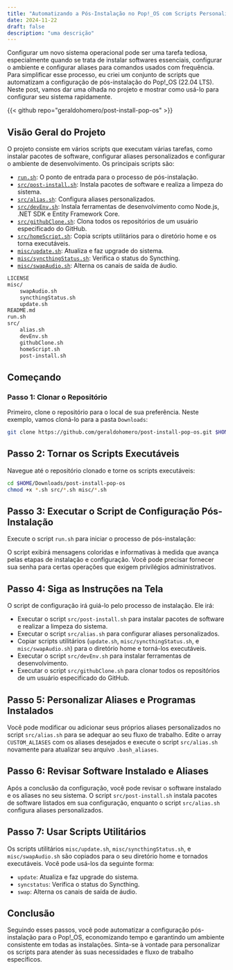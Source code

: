 ```yaml
---
title: "Automatizando a Pós-Instalação no Pop!_OS com Scripts Personalizados"
date: 2024-11-22
draft: false
description: "uma descrição"
---
```


Configurar um novo sistema operacional pode ser uma tarefa tediosa, especialmente quando se trata de instalar softwares essenciais, configurar o ambiente e configurar aliases para comandos usados com frequência. Para simplificar esse processo, eu criei um conjunto de scripts que automatizam a configuração de pós-instalação do Pop!_OS (22.04 LTS). Neste post, vamos dar uma olhada no projeto e mostrar como usá-lo para configurar seu sistema rapidamente.

{{< github repo="geraldohomero/post-install-pop-os" >}}

## Visão Geral do Projeto

O projeto consiste em vários scripts que executam várias tarefas, como instalar pacotes de software, configurar aliases personalizados e configurar o ambiente de desenvolvimento. Os principais scripts são:

- [`run.sh`](run.sh): O ponto de entrada para o processo de pós-instalação.
- [`src/post-install.sh`](src/post-install.sh): Instala pacotes de software e realiza a limpeza do sistema.
- [`src/alias.sh`](src/alias.sh): Configura aliases personalizados.
- [`src/devEnv.sh`](src/devEnv.sh): Instala ferramentas de desenvolvimento como Node.js, .NET SDK e Entity Framework Core.
- [`src/githubClone.sh`](src/githubClone.sh): Clona todos os repositórios de um usuário especificado do GitHub.
- [`src/homeScript.sh`](src/homeScript.sh): Copia scripts utilitários para o diretório home e os torna executáveis.
- [`misc/update.sh`](misc/update.sh): Atualiza e faz upgrade do sistema.
- [`misc/syncthingStatus.sh`](misc/syncthingStatus.sh): Verifica o status do Syncthing.
- [`misc/swapAudio.sh`](misc/swapAudio.sh): Alterna os canais de saída de áudio.

```bash
LICENSE
misc/
    swapAudio.sh
    syncthingStatus.sh
    update.sh
README.md
run.sh
src/
    alias.sh
    devEnv.sh
    githubClone.sh
    homeScript.sh
    post-install.sh
```

## Começando

### Passo 1: Clonar o Repositório

Primeiro, clone o repositório para o local de sua preferência. Neste exemplo, vamos cloná-lo para a pasta `Downloads`:

```bash
git clone https://github.com/geraldohomero/post-install-pop-os.git $HOME/Downloads/post-install-pop-os
```

## Passo 2: Tornar os Scripts Executáveis
Navegue até o repositório clonado e torne os scripts executáveis:
  
  ```bash
  cd $HOME/Downloads/post-install-pop-os
  chmod +x *.sh src/*.sh misc/*.sh
  ```


## Passo 3: Executar o Script de Configuração Pós-Instalação
Execute o script `run.sh` para iniciar o processo de pós-instalação:

O script exibirá mensagens coloridas e informativas à medida que avança pelas etapas de instalação e configuração. Você pode precisar fornecer sua senha para certas operações que exigem privilégios administrativos.

## Passo 4: Siga as Instruções na Tela
O script de configuração irá guiá-lo pelo processo de instalação. Ele irá:

- Executar o script `src/post-install.sh` para instalar pacotes de software e realizar a limpeza do sistema.
- Executar o script `src/alias.sh` para configurar aliases personalizados.
- Copiar scripts utilitários (`update.sh`, `misc/syncthingStatus.sh`, e `misc/swapAudio.sh`) para o diretório home e torná-los executáveis.
- Executar o script `src/devEnv.sh` para instalar ferramentas de desenvolvimento.
- Executar o script `src/githubClone.sh` para clonar todos os repositórios de um usuário especificado do GitHub.

## Passo 5: Personalizar Aliases e Programas Instalados
Você pode modificar ou adicionar seus próprios aliases personalizados no script `src/alias.sh` para se adequar ao seu fluxo de trabalho. Edite o array `CUSTOM_ALIASES` com os aliases desejados e execute o script `src/alias.sh` novamente para atualizar seu arquivo `.bash_aliases`.

## Passo 6: Revisar Software Instalado e Aliases
Após a conclusão da configuração, você pode revisar o software instalado e os aliases no seu sistema. O script `src/post-install.sh` instala pacotes de software listados em sua configuração, enquanto o script `src/alias.sh` configura aliases personalizados.

## Passo 7: Usar Scripts Utilitários
Os scripts utilitários `misc/update.sh`, `misc/syncthingStatus.sh`, e `misc/swapAudio.sh` são copiados para o seu diretório home e tornados executáveis. Você pode usá-los da seguinte forma:

- `update`: Atualiza e faz upgrade do sistema.
- `syncstatus`: Verifica o status do Syncthing.
- `swap`: Alterna os canais de saída de áudio.

## Conclusão
Seguindo esses passos, você pode automatizar a configuração pós-instalação para o Pop!_OS, economizando tempo e garantindo um ambiente consistente em todas as instalações. Sinta-se à vontade para personalizar os scripts para atender às suas necessidades e fluxo de trabalho específicos.